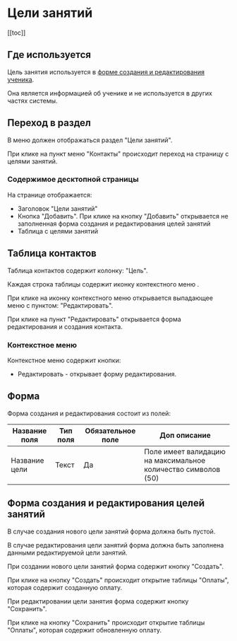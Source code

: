 # Цели занятий

[[toc]]

## Где используется

Цель занятия используется в [форме создания и редактирования ученика](/docs/student.html#form-student).

Она является информацией об ученике и не используется в других частях системы.

## Переход в раздел

В меню должен отображаться раздел "Цели занятий".

При клике на пункт меню "Контакты" происходит переход на страницу с целями занятий.

### Содержимое десктопной страницы

На странице отображается:

- Заголовок "Цели занятий"
- Кнопка "Добавить". При клике на кнопку "Добавить" открывается не заполненная форма создания и редактирования целей занятий
- Таблица с целями занятий

## Таблица контактов

Таблица контактов содержит колонку: "Цель".

Каждая строка таблицы содержит иконку контекстного меню .

При клике на иконку контекстного меню открывается выпадающее меню с пунктом: "Редактировать".

При клике на пункт "Редактировать" открывается форма редактирования и создания контакта.

### Контекстное меню

Контекстное меню содержит кнопки:

- Редактировать - открывает форму редактирования.

## Форма

Форма создания и редактирования состоит из полей:

| Название поля | Тип поля | Обязательное поле | Доп описание                                                  |
| ------------- | -------- | ----------------- | ------------------------------------------------------------- |
| Название цели | Текст    | Да                | Поле имеет валидацию на максимальное количество символов (50) |

## Форма создания и редактирования целей занятий

В случае создания нового цели занятий форма должна быть пустой.

В случае редактирования цели занятий форма должна быть заполнена данными редактируемой цели занятий.

При создании нового цели занятий форма содержит кнопку "Создать".

При клике на кнопку "Создать" происходит открытие таблицы "Оплаты", которая содержит созданную оплату.

При редактировании цели занятия форма содержит кнопку "Сохранить".

При клике на кнопку "Сохранить" происходит открытие таблицы "Оплаты", которая содержит обновленную оплату.
